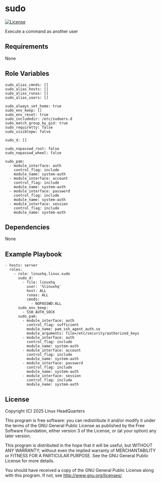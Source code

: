 # sudo

[![License](https://img.shields.io/badge/license-GPLv3-lightgreen)](https://www.gnu.org/licenses/gpl-3.0.en.html#license-text)

Execute a command as another user

## Requirements

None

## Role Variables

    sudo_alias_cmnds: []
    sudo_alias_hosts: []
    sudo_alias_runas: []
    sudo_alias_users: []

    sudo_always_set_home: true
    sudo_env_keep: []
    sudo_env_reset: true
    sudo_includedir: /etc/sudoers.d
    sudo_match_group_by_gid: true
    sudo_requiretty: false
    sudo_visiblepw: false

    sudo_d: []

    sudo_nopasswd_root: false
    sudo_nopasswd_wheel: false

    sudo_pam:
      - module_interface: auth
        control_flag: include
        module_name: system-auth
      - module_interface: account
        control_flag: include
        module_name: system-auth
      - module_interface: password
        control_flag: include
        module_name: system-auth
      - module_interface: session
        control_flag: include
        module_name: system-auth

## Dependencies

None

## Example Playbook

    - hosts: server
      roles:
        - role: linuxhq.linux.sudo
          sudo_d:
            - file: linuxhq
              user: '%linuxhq'
              host: ALL
              runas: ALL
              cmnds:
                - NOPASSWD:ALL
          sudo_env_keep:
            - SSH_AUTH_SOCK
          sudo_pam:
            - module_interface: auth
              control_flag: sufficient
              module_name: pam_ssh_agent_auth.so
              module_arguments: file=/etc/security/authorized_keys
            - module_interface: auth
              control_flag: include
              module_name: system-auth
            - module_interface: account
              control_flag: include
              module_name: system-auth
            - module_interface: password
              control_flag: include
              module_name: system-auth
            - module_interface: session
              control_flag: include
              module_name: system-auth

## License

Copyright (C) 2025 Linux HeadQuarters

This program is free software: you can redistribute it and/or modify
it under the terms of the GNU General Public License as published by
the Free Software Foundation, either version 3 of the License, or
(at your option) any later version.

This program is distributed in the hope that it will be useful,
but WITHOUT ANY WARRANTY; without even the implied warranty of
MERCHANTABILITY or FITNESS FOR A PARTICULAR PURPOSE. See the
GNU General Public License for more details.

You should have received a copy of the GNU General Public License
along with this program. If not, see <http://www.gnu.org/licenses/>.
